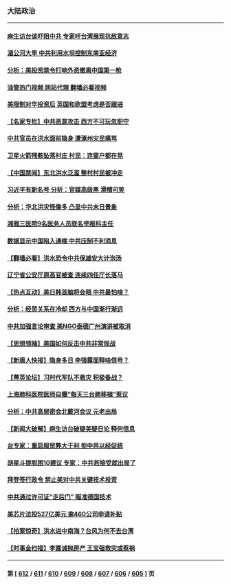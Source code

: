### 大陆政治
---
#### [麻生访台谈吓阻中共 专家吁台湾展现抗敌意志](../../pages/ncid277/n14051645.md?08110445) 
#### [湄公河大旱 中共利用水坝控制东南亚经济](../../pages/ncid277/n14051766.md?08110445) 
#### [分析：美投资禁令打响外资撤离中国第一枪](../../pages/ncid277/n14051756.md?08110445) 
#### [油管热门视频 网站代理 翻墙必看视频](http://138.2.39.72:81/youtube.html?epic-marker?08110445)
#### [美限制对华投资后 英国和欧盟考虑是否跟进](../../pages/ncid277/n14051755.md?08110445) 
#### [【名家专栏】中共恶意攻击 西方不可玩忽职守](../../pages/ncid277/n14050919.md?08110445) 
#### [中共官员在洪水面前隐身 遭涿州灾民痛骂](../../pages/ncid277/n14051709.md?08110445) 
#### [卫星火箭残骸坠落村庄 村民：连窗户都在晃](../../pages/ncid277/n14051531.md?08110445) 
#### [【中国禁闻】东北洪水泛滥 整村村民被冲走](../../pages/ncid277/n14050818.md?08110445) 
#### [习近平有新名号 分析：官媒高级黑 滑稽可笑](../../pages/ncid277/n14051296.md?08110445) 
#### [分析：华北洪灾怪像多 凸显中共末日景象](../../pages/ncid277/n14051102.md?08110445) 
#### [湘雅三医院9名医务人员联名举报科主任](../../pages/ncid277/n14051262.md?08110445) 
#### [数据显示中国陷入通缩 中共压制不利消息](../../pages/ncid277/n14051266.md?08110445) 
#### [【翻墙必看】洪水恐令中共保雄安大计泡汤](../../pages/ncid277/n14051259.md?08110445) 
#### [辽宁省公安厅原高官被查 连续四任厅长落马](../../pages/ncid277/n14051206.md?08110445) 
#### [【热点互动】美日韩首脑将会晤 中共最怕啥？](../../pages/ncid277/n14051185.md?08110445) 
#### [分析：经贸关系在冷却 西方与中国渐行渐远](../../pages/ncid277/n14051090.md?08110445) 
#### [中共加强言论审查 美NGO泰德广州演讲被取消](../../pages/ncid277/n14051182.md?08110445) 
#### [【思想领袖】美国如何反击中共非常规战](../../pages/ncid277/n14045305.md?08110445) 
#### [【新唐人快报】隐身多日 李强露面释啥信号？](../../pages/ncid277/n14051134.md?08110445) 
#### [【菁英论坛】习时代军队不救灾 积极备战？](../../pages/ncid277/n14051121.md?08110445) 
#### [上海肺科医院医师自曝“每天三台肺移植”惹议](../../pages/ncid277/n14051106.md?08110445) 
#### [分析：中共高层密会北戴河会议 元老出局](../../pages/ncid277/n14051146.md?08110445) 
#### [【新闻大破解】麻生访台破疑美疑日论 释何信息](../../pages/ncid277/n14050988.md?08110445) 
#### [台专家：重启服贸弊大于利 拒中共以经促统](../../pages/ncid277/n14050995.md?08110445) 
#### [胡星斗提脱困10建议 专家：中共若接受就出局了](../../pages/ncid277/n14051108.md?08110445) 
#### [拜登签行政令 禁止美对中共关键技术投资](../../pages/ncid277/n14051101.md?08110445) 
#### [中共通过许可证“走后门” 瞄准德国技术](../../pages/ncid277/n14051063.md?08110445) 
#### [美芯片法投527亿美元 逾460公司申请补贴](../../pages/ncid277/n14051031.md?08110445) 
#### [【拍案惊奇】洪水进中南海？台风为何不去台湾](../../pages/ncid277/n14050936.md?08110445) 
#### [【时事金扫描】李嘉诚抛房产 王宝强救灾或惹祸](../../pages/ncid277/n14050977.md?08110445) 

---
#### 第 [ [612](./612.md?08110445) / [611](./611.md?08110445) / [610](./610.md?08110445) / [609](./609.md?08110445) / [608](./608.md?08110445) / [607](./607.md?08110445) / [606](./606.md?08110445) / [605](./605.md?08110445) ] 页
